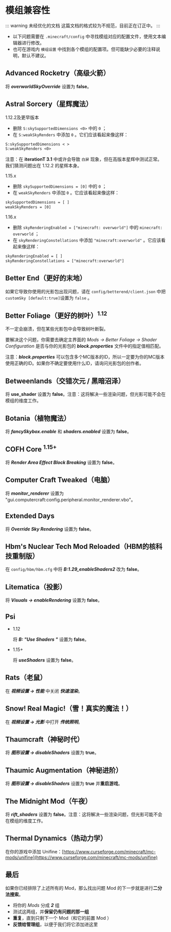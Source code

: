 # 模组兼容性

::: warning 未经优化的文档
这篇文档的格式较为不规范，目前正在订正中。
:::

- 以下问题需要在 `.minecraft/config` 中寻找模组对应的配置文件，使用文本编辑器进行修改。
- 也可在游戏内 `模组设置` 中找到各个模组的配置项。但可能缺少必要的注释说明，默认不建议。

## Advanced Rocketry（高级火箭）

将 _**overworldSkyOverride**_ 设置为 **false**。

## Astral Sorcery（星辉魔法）

1.12.2及更早版本
- 删除 `S:skySupportedDimensions <0>` 中的 `0` ；
- 在 `S:weakSkyRenders` 中添加 `0` 。它们应该看起来像这样：

```txt
S:skySupportedDimensions < >
S:weakSkyRenders <0>
```

注意：在 **iterationT 3.1** 中或许会导致 `白屏` 现象，但在高版本星辉中测试正常。我们猜测问题出在 1.12.2 的星辉本身。

1.15.x
- 删除 `skySupportedDimensions = [0]` 中的 `0` ；
- 在 `weakSkyRenders` 中添加 `0` 。它应该看起来像这样：

```txt
skySupportedDimensions = [ ]
weakSkyRenders = [0]
```

1.16.x

- 删除 `skyRenderingEnabled = ["minecraft: overworld"]` 中的 `minecraft: overworld` ；
- 在 `skyRenderingConstellations` 中添加 `"minecraft:overworld"` 。它应该看起来像这样：

```txt
skyRenderingEnabled = [ ]
skyRenderingConstellations = ["minecraft:overworld"]
```

## Better End（更好的末地）

如果它导致你使用的光影包出现问题，请在 `config/betterend/client.json` 中把 `customSky [default:true]`设置为 `false` 。

## Better Foliage（更好的树叶）<sup>1.12</sup>

不一定会崩溃，但在某些光影包中会导致树叶断裂。

要解决这个问题，你需要去确定主界面的 _Mods -> Better Foliage -> Shader Configuration_ 是否与你的光影包的 _**block.properties**_ 文件中的指定值相匹配。

注意：_**block.properties**_ 可以包含多个MC版本的ID，所以一定要为你的MC版本使用正确的ID。如果你不确定要使用什么ID，请询问光影包的创作者。

## Betweenlands（交错次元 / 黑暗沼泽）

将 **use_shader** 设置为 **false**。注意：这将解决一些渲染问题，但光影可能不会在模组的维度工作。

## Botania（植物魔法）

将 _**fancySkybox.enable**_ 和 _**shaders.enabled**_ 设置为 **false**。

## COFH Core <sup>1.15+</sup>

   将 _**Render Area Effect Block Breaking**_ 设置为 **false**。

## Computer Craft Tweaked（电脑）

将 **_monitor_renderer_** 设置为 "gui.computercraft:config.peripheral.monitor_renderer.vbo"。

## Extended Days

将 **_Override Sky Rendering_** 设置为 **false**。

## Hbm's Nuclear Tech Mod Reloaded（HBM的核科技重制版）

在 `config/hbm/hbm.cfg` 中将 _**B:1.29_enableShaders2**_ 改为 **false**。

## Litematica（投影）

将 _**Visuals -> enableRendering**_ 设置为 **false**。

## Psi

- 1.12

   将 **_B: "Use Shaders "_** 设置为 **false**。
- 1.15+

   将 **_useShaders_** 设置为 **false**。

## Rats（老鼠）

在 _**视频设置 -> 性能**_ 中关闭 _**快速渲染**_。

## Snow! Real Magic!（雪！真实的魔法！）

在 _**视频设置 -> 光影**_ 中打开 _**传统照明**_。

## Thaumcraft（神秘时代）

将 _**图形设置 -> disableShaders**_ 设置为 **true**。

## Thaumic Augmentation（神秘进阶）

 将 _**图形设置 -> disableShaders**_ 设置为 **true** 并**重启游戏**。

## The Midnight Mod（午夜）

将 **_rift_shaders_** 设置为 **false**。注意：这将解决一些渲染问题，但光影可能不会在模组的维度工作。

## Thermal Dynamics（热动力学）

在你的游戏中添加 Unifine：[https://www.curseforge.com/minecraft/mc-mods/unifine](https://www.curseforge.com/minecraft/mc-mods/unifine)

## 最后

如果你已经排除了上述所有的 Mod，那么找出问题 Mod 的下一步就是进行**二分法搜索**。

- 将你的 _Mods_ 分成 _**2**_ 组
- 测试这两组，并**保留仍有问题的那一组**
- **重复**，直到只剩下一个 Mod（和它的前置 Mod ）
- **反馈给管理组**，以便于我们将它添加进这里
